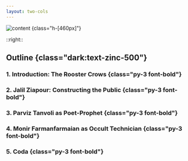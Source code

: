```yaml
---
layout: two-cols
---
```


![content](https://res.cloudinary.com/image-solar/image/upload/f_auto/v1749919242/ziapour/content_zqeoaz.jpg) {class="h-[460px]"}

::right::

## Outline {class="dark:text-zinc-500"}

<v-clicks>

### 1. Introduction: The Rooster Crows {class="py-3 font-bold"}
### 2. Jalil Ziapour: Constructing the Public {class="py-3 font-bold"}
### 3. Parviz Tanvoli as Poet-Prophet {class="py-3 font-bold"}
### 4. Monir Farmanfarmaian as Occult Technician {class="py-3 font-bold"}
### 5. Coda {class="py-3 font-bold"}

</v-clicks>
